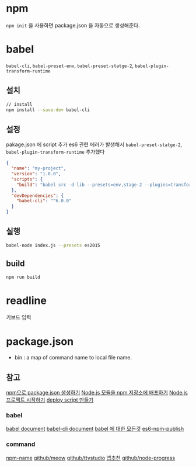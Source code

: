 # npm
`npm init` 을 사용하면 package.json 을 자동으로 생성해준다.

# babel
`babel-cli`, `babel-preset-env`, `babel-preset-statge-2`, `babel-plugin-transform-runtime`
## 설치
```sh
// install
npm install --save-dev babel-cli
```
## 설정
pakage.json 에 script 추가
es6 관련 에러가 발생해서 `babel-preset-statge-2`, `babel-plugin-transform-runtime` 추가했다
```json
{
  "name": "my-project",
  "version": "1.0.0",
  "scripts": {
    "build": "babel src -d lib --presets=env,stage-2 --plugins=transform-runtime"
  },
  "devDependencies": {
    "babel-cli": "^6.0.0"
  }
}
```
## 실행
```sh
babel-node index.js --presets es2015
```
## build
```sh
npm run build
```


# readline
키보드 입력

# package.json
- bin : a map of command name to local file name.



## 참고
[npm으로 package.json 생성하기](https://blog.outsider.ne.kr/674)
[Node.js 모듈을 npm 저장소에 배포하기](https://blog.outsider.ne.kr/829)
[Node.js 프로젝트 시작하기](http://simsi6.tistory.com/29?category=258737)
[deploy script 만들기](https://im-mota.github.io/2017/09/07/deploy-using-nodejs/)
### babel
[babel document](https://babeljs.io/docs/setup/#installation)
[babel-cli document](https://babeljs.io/docs/usage/cli/)
[babel 에 대한 모든것](https://jaeyeophan.github.io/2017/05/16/Everything-about-babel/)
[es6-npm-publish](https://booker.codes/how-to-build-and-publish-es6-npm-modules-today-with-babel/)
### command
[npm-name](https://github.com/sindresorhus/npm-name-cli)
[github/meow](https://github.com/sindresorhus/meow)
[github/ttystudio](https://github.com/chjj/ttystudio)
[앱추천](https://firebearstudio.com/blog/node-js-command-line-apps-utilities.html)
[github/node-progress](https://github.com/visionmedia/node-progress)
